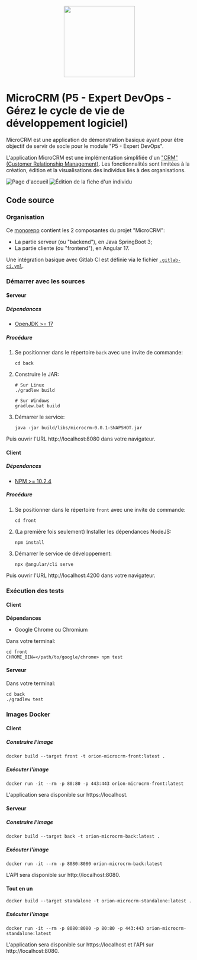 <p align="center">
   <img src="./front/src/favicon.png" width="192px" />
</p>

# MicroCRM (P5 - Expert DevOps - Gérez le cycle de vie de développement logiciel)

MicroCRM est une application de démonstration basique ayant pour être objectif de servir de socle pour le module "P5 - Expert DevOps".

L'application MicroCRM est une implémentation simplifiée d'un ["CRM" (Customer Relationship Management)](https://fr.wikipedia.org/wiki/Gestion_de_la_relation_client). Les fonctionnalités sont limitées à la création, édition et la visualisations des individus liés à des organisations.

![Page d'accueil](./misc/screenshots/screenshot_1.png)
![Édition de la fiche d'un individu](./misc/screenshots/screenshot_2.png)

## Code source

### Organisation

Ce [monorepo](https://en.wikipedia.org/wiki/Monorepo) contient les 2 composantes du projet "MicroCRM":

- La partie serveur (ou "backend"), en Java SpringBoot 3;
- La partie cliente (ou "frontend"), en Angular 17.

Une intégration basique avec Gitlab CI est définie via le fichier [`.gitlab-ci.yml`](./.gitlab-ci.yml).

### Démarrer avec les sources

#### Serveur

##### Dépendances

- [OpenJDK >= 17](https://openjdk.org/)

##### Procédure

1. Se positionner dans le répertoire `back` avec une invite de commande:

   ```shell
   cd back
   ```

2. Construire le JAR:

   ```shell
   # Sur Linux
   ./gradlew build

   # Sur Windows
   gradlew.bat build
   ```

3. Démarrer le service:

   ```shell
   java -jar build/libs/microcrm-0.0.1-SNAPSHOT.jar
   ```

Puis ouvrir l'URL http://localhost:8080 dans votre navigateur.

#### Client

##### Dépendances

- [NPM >= 10.2.4](https://www.npmjs.com/)

##### Procédure

1. Se positionner dans le répertoire `front` avec une invite de commande:

   ```shell
   cd front
   ```

2. (La première fois seulement) Installer les dépendances NodeJS:

   ```shell
   npm install
   ```

3. Démarrer le service de développement:

   ```shell
   npx @angular/cli serve
   ```

Puis ouvrir l'URL http://localhost:4200 dans votre navigateur.

### Exécution des tests

#### Client

**Dépendances**

- Google Chrome ou Chromium

Dans votre terminal:

```shell
cd front
CHROME_BIN=</path/to/google/chrome> npm test
```

#### Serveur

Dans votre terminal:

```shell
cd back
./gradlew test
```

### Images Docker

#### Client

##### Construire l'image

```shell
docker build --target front -t orion-microcrm-front:latest .
```

##### Exécuter l'image

```shell
docker run -it --rm -p 80:80 -p 443:443 orion-microcrm-front:latest
```

L'application sera disponible sur https://localhost.

#### Serveur

##### Construire l'image

```shell
docker build --target back -t orion-microcrm-back:latest .
```

##### Exécuter l'image

```shell
docker run -it --rm -p 8080:8080 orion-microcrm-back:latest
```

L'API sera disponible sur http://localhost:8080.

#### Tout en un

```shell
docker build --target standalone -t orion-microcrm-standalone:latest .
```

##### Exécuter l'image

```shell
docker run -it --rm -p 8080:8080 -p 80:80 -p 443:443 orion-microcrm-standalone:latest
```

L'application sera disponible sur https://localhost et l'API sur http://localhost:8080.
